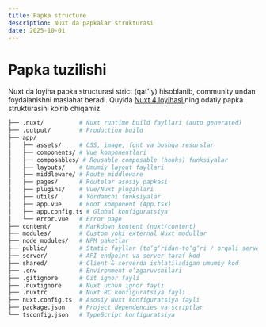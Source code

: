 ```yaml
---
title: Papka structure
description: Nuxt da papkalar strukturasi
date: 2025-10-01
---
```


# Papka tuzilishi

<div class="my-md-content">

Nuxt da loyiha papka structurasi strict (qat'iy) hisoblanib, community undan foydalanishni maslahat beradi.
Quyida <a href="https://nuxt.com/docs/4.x/guide" class="link" target="_blank">Nuxt 4 loyihasi </a> ning odatiy papka strukturasini ko‘rib chiqamiz.

```zsh
├── .nuxt/          # Nuxt runtime build fayllari (auto generated)
├── .output/        # Production build
├── app/
│   ├── assets/     # CSS, image, font va boshqa resurslar
│   ├── components/ # Vue komponentlari
│   ├── composables/ # Reusable composable (hooks) funksiyalar
│   ├── layouts/    # Umumiy layout fayllari
│   ├── middleware/ # Route middleware
│   ├── pages/      # Routelar asosiy papkasi
│   ├── plugins/    # Vue/Nuxt pluginlari
│   ├── utils/      # Yordamchi funksiyalar
│   ├── app.vue     # Root komponent (App.tsx)
│   ├── app.config.ts # Global konfiguratsiya
│   └── error.vue   # Error page
├── content/        # Markdown kontent (nuxt/content)
├── modules/        # Custom yoki external Nuxt modullar
├── node_modules/   # NPM paketlar
├── public/         # Static fayllar (to‘g‘ridan-to‘g‘ri / orqali serve qilinadi)
├── server/         # API endpoint va server taraf kod
├── shared/         # Client & serverda ishlatiladigan umumiy kod
├── .env            # Environment o‘zgaruvchilari
├── .gitignore      # Git ignor fayli
├── .nuxtignore     # Nuxt uchun ignor fayli
├── .nuxtrc         # Nuxt RC konfiguratsiya fayli
├── nuxt.config.ts  # Asosiy Nuxt konfiguratsiya fayli
├── package.json    # Project dependencies va scriptlar
└── tsconfig.json   # TypeScript konfiguratsiya
```

</div>
